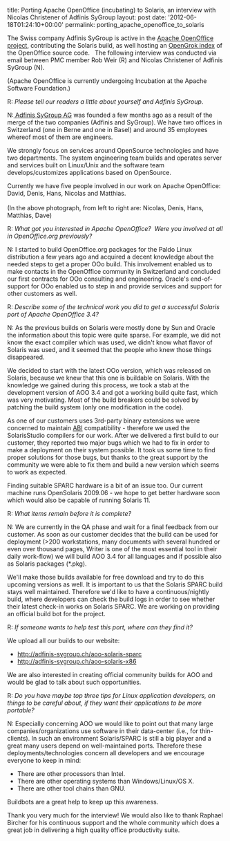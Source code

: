 title: Porting Apache OpenOffice (incubating) to Solaris, an interview with Nicolas Christener of Adfinis SyGroup
layout: post
date: '2012-06-18T01:24:10+00:00'
permalink: porting_apache_openoffice_to_solaris

<!-- <div align="center"> 
    <p><img src="https://www.robweir.com/solaris.jpg" /></p>
  </div>  -->
  <p> </p> 
  <p>The Swiss company Adfinis SyGroup is active in the <a href="http://incubator.apache.org/openofficeorg/">Apache OpenOffice project</a>, contributing the Solaris build, as well hosting an <a href="http://opengrok.adfinis-sygroup.org/source/">OpenGrok index</a> of the OpenOffice source code.&nbsp;&nbsp; The following interview was conducted via email between PMC member Rob Weir (R) and Nicolas Christener of Adfinis SyGroup (N).</p> 
  <p>(Apache OpenOffice is currently undergoing
      Incubation at the Apache Software Foundation.)</p> 
  <p> </p> 
  <p>R: <i>Please tell our readers a little about yourself and Adfinis SyGroup</i>.</p> 
  <p>N:<a href="http://adfinis-sygroup.ch/"> Adfinis SyGroup AG</a> was founded a few months ago as a result of the merge of the two companies (Adfinis and SyGroup). We have two offices in Switzerland (one in Berne and one in Basel) and around 35 employees whereof most of them are engineers.</p> 
  <p>We strongly focus on services around OpenSource technologies and have two departments. The system engineering team builds and operates server and services built on Linux/Unix and the software team develops/customizes applications based on OpenSource.</p> 
  <p>Currently we have five people involved in our work on Apache OpenOffice: David, Denis, Hans, Nicolas and Matthias.<br /> <br />
(In the above photograph, from left to right are: Nicolas, Denis, Hans, Matthias, Dave)</p> 
  <p>R: <i>What got you interested in Apache OpenOffice? &nbsp;Were you involved at all in OpenOffice.org previously?</i></p> 
  <p>N: I started to build OpenOffice.org packages for the Paldo Linux distribution a few years ago and acquired a decent knowledge about the needed steps to get a proper OOo build. This involvement enabled us to make contacts in the OpenOffice community in Switzerland and concluded our first contracts for OOo consulting and engineering. Oracle's end-of-support for OOo enabled us to step in and provide services and support for other customers as well.</p> 
  <p>R: <i>Describe some of the technical work you did to get a successful Solaris port of Apache OpenOffice 3.4?</i></p> 
  <p>N: As the previous builds on Solaris were mostly done by Sun and Oracle the information about this topic were quite sparse. For example, we did not know the exact compiler which was used, we didn't know what flavor of Solaris was used, and it seemed that the people who knew those things disappeared.</p> 
  <p>We decided to start with the latest OOo version, which was released on Solaris, because we knew that this one is buildable on Solaris. With the knowledge we gained during this process, we took a stab at the development version of AOO 3.4 and got a working build quite fast, which was very motivating. Most of the build breakers could be solved by patching the build system (only one modification in the code).</p> 
  <p>As one of our customers uses 3rd-party binary extensions we were concerned to maintain <a href="http://en.wikipedia.org/wiki/Application_binary_interface">ABI</a> compatibility - therefore we used the SolarisStudio compilers for our work. After we delivered a first build to our customer, they reported two major bugs which we had to fix in order to make a deployment on their system possible. It took us some time to find proper solutions for those bugs, but thanks to the great support by the community we were able to fix them and build a new version which seems to work as expected.</p> 
  <p>Finding suitable SPARC hardware is a bit of an issue too. Our current machine runs OpenSolaris 2009.06 - we hope to get better hardware soon which would also be capable of running Solaris 11.</p> 
  <p>R: <i>What items remain before it is complete?</i></p> 
  <p>N: We are currently in the QA phase and wait for a final feedback from our customer. As soon as our customer decides that the build can be used for deployment (&gt;200 workstations, many documents with several hundred or even over thousand pages, Writer is one of the most essential tool in their daily work-flow) we will build AOO 3.4 for all languages and if possible also as Solaris packages (*.pkg).</p> 
  <p>We'll make those builds available for free download and try to do this upcoming versions as well. It is important to us that the Solaris SPARC build stays well maintained. Therefore we'd like to have a continuous/nightly build, where developers can check the build logs in order to see whether their latest check-in works on Solaris SPARC. We are working on providing an official build bot for the project.</p> 
  <p>R: <i>If someone wants to help test this port, where can they find it?</i></p> 
  <p>We upload all our builds to our website:<br /> <a target="_blank" href="http://adfinis-sygroup.ch/aoo-solaris-sparc"></a></p> 
  <ul> 
    <li><a target="_blank" href="http://adfinis-sygroup.ch/aoo-solaris-sparc">http://adfinis-sygroup.ch/aoo-<wbr />solaris-sparc</a><a target="_blank" href="http://adfinis-sygroup.ch/aoo-solaris-x86"></a></li> 
    <li><a target="_blank" href="http://adfinis-sygroup.ch/aoo-solaris-x86">http://adfinis-sygroup.ch/aoo-<wbr />solaris-x86</a><br /></li> 
  </ul> 
  <p>We are also interested in creating official community builds for AOO and would be glad to talk about such opportunities.</p> 
  <p>R: <i>Do you have maybe top three tips for Linux application developers, on things to be careful about, if they want their applications to be more portable?</i></p> 
  <p>N: Especially concerning AOO we would like to point out that many large companies/organizations use software in their data-center (i.e., for thin-clients). In such an environment Solaris/SPARC is still a big player and a great many users depend on well-maintained ports. Therefore these deployments/technologies concern all developers and we encourage everyone to keep in mind:</p> 
  <ul> 
    <li>There are other processors than Intel.</li> 
    <li>There are other operating systems than Windows/Linux/OS X.</li> 
    <li>There are other tool chains than GNU.</li> 
  </ul> 
  <p>Buildbots are a great help to keep up this awareness.</p> 
  <p>Thank you very much for the interview! We would also like to thank Raphael Bircher for his continuous support and the whole community which does a great job in delivering a high quality office productivity suite.</p>
